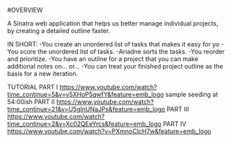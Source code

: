 #OVERVIEW

A Sinatra web application that helps us better manage individual projects, by creating a detailed outline faster.

IN SHORT:
-You create an unordered list of tasks that makes it easy for yo
-You score the unordered list of tasks.
-Ariadne sorts the tasks.
-You reorder and prioritize.
-You have an outline for a project that you can make additional notes on...
  or...
-You can treat your finished project outline as the basis for a new iteration.

TUTORIAL
PART I
https://www.youtube.com/watch?time_continue=5&v=y5XHoP5qwfY&feature=emb_logo
sample seeding at 54:00ish
PART II
https://www.youtube.com/watch?time_continue=21&v=U5glnUNaJPs&feature=emb_logo
PART III
https://www.youtube.com/watch?time_continue=2&v=Xc02QEeYrcs&feature=emb_logo
PART IV
https://www.youtube.com/watch?v=PXmnoCIcH7w&feature=emb_logo
